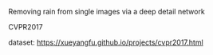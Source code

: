 Removing rain from single images via a deep detail network

CVPR2017

dataset: https://xueyangfu.github.io/projects/cvpr2017.html
